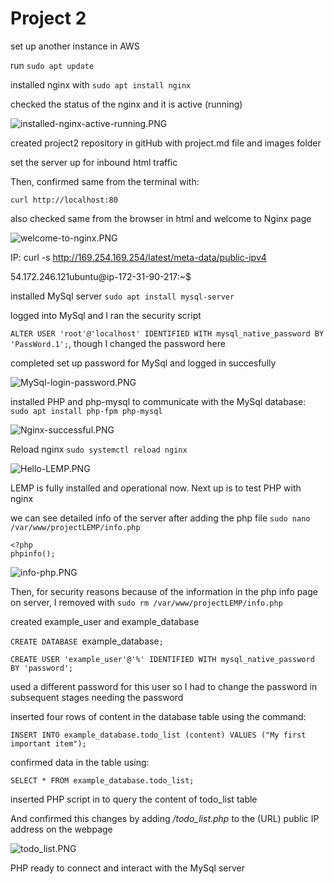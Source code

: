 # Project 2

set up another instance in AWS

run   `sudo apt update`

installed nginx with `sudo apt install nginx`

checked the status of the nginx and it is active (running)

![installed-nginx-active-running.PNG](./image/installed-nginx-active-running.PNG)


created project2 repository in gitHub with project.md file and images folder

set the server up for inbound html traffic

Then, confirmed same from the terminal with:

`curl http://localhost:80`

also checked same from the browser in html and welcome to Nginx page

![welcome-to-nginx.PNG](./image/welcome-to-nginx.PNG)

IP: curl -s http://169.254.169.254/latest/meta-data/public-ipv4

54.172.246.121ubuntu@ip-172-31-90-217:~$





installed MySql server
`sudo apt install mysql-server`

logged into MySql and I ran the security script

`ALTER USER 'root'@'localhost' IDENTIFIED WITH mysql_native_password BY 'PassWord.1';`, though I changed the password here


completed set up password for MySql and logged in succesfully

![MySql-login-password.PNG](./image/MySql-login-password.PNG)


installed PHP and php-mysql to communicate with the MySql database:
`sudo apt install php-fpm php-mysql`


![Nginx-successful.PNG](./image/Nginx-successful.PNG)


Reload nginx
`sudo systemctl reload nginx`


![Hello-LEMP.PNG](./image/Hello-LEMP.PNG)


LEMP is fully installed and operational now. Next up is to test PHP with nginx

we can see detailed info of the server after adding the php file
`sudo nano /var/www/projectLEMP/info.php`

```
<?php
phpinfo();
```


![info-php.PNG](./image/info-php.PNG)

Then, for security reasons because of the information in the php info page on server, I removed with `sudo rm /var/www/projectLEMP/info.php`

created example_user and example_database

`CREATE DATABASE `example_database`;`

`CREATE USER 'example_user'@'%' IDENTIFIED WITH mysql_native_password BY 'password';` 

used a different password for this user so I had to change the password in subsequent stages needing the password

inserted four rows of content in the database table using the command:

`INSERT INTO example_database.todo_list (content) VALUES ("My first important item");` 

confirmed data in the table using:

`SELECT * FROM example_database.todo_list;` 

inserted PHP script in to query the content of todo_list table

And confirmed this changes by adding */todo_list.php* to the (URL) public IP address on the webpage

![todo_list.PNG](./image/todo_list.PNG)



PHP ready to connect and interact with the MySql server